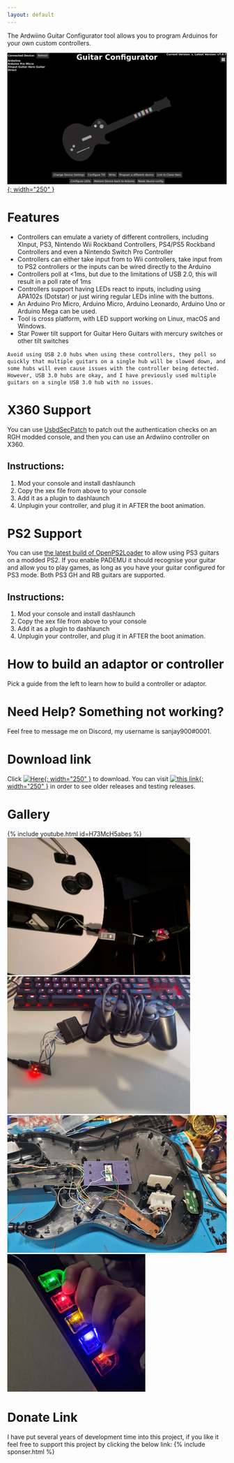 ```yaml
---
layout: default
---
```


The Ardwiino Guitar Configurator tool allows you to program Arduinos for your own custom controllers.

[![alt text](assets/images/main-screen-graphical.png){: width="250" }](assets/images/main-screen-graphical.png)

# Features
* Controllers can emulate a variety of different controllers, including XInput, PS3, Nintendo Wii Rockband Controllers, PS4/PS5 Rockband Controllers and even a Nintendo Switch Pro Controller
* Controllers can either take input from to Wii controllers, take input from to PS2 controllers or the inputs can be wired directly to the Arduino
* Controllers poll at <1ms, but due to the limitations of USB 2.0, this will result in a poll rate of 1ms
* Controllers support having LEDs react to inputs, including using APA102s (Dotstar) or just wiring regular LEDs inline with the buttons.
* An Arduino Pro Micro, Arduino Micro, Arduino Leonardo, Arduino Uno or Arduino Mega can be used.
* Tool is cross platform, with LED support working on Linux, macOS and Windows.
* Star Power tilt support for Guitar Hero Guitars with mercury switches or other tilt switches

```note
Avoid using USB 2.0 hubs when using these controllers, they poll so quickly that multiple guitars on a single hub will be slowed down, and some hubs will even cause issues with the controller being detected. However, USB 3.0 hubs are okay, and I have previously used multiple guitars on a single USB 3.0 hub with no issues.
```

# X360 Support
You can use [UsbdSecPatch](https://github.com/InvoxiPlayGames/UsbdSecPatch/releases) to patch out the authentication checks on an RGH modded console, and then you can use an Ardwiino controller on X360.

## Instructions:
1. Mod your console and install dashlaunch
2. Copy the xex file from above to your console
3. Add it as a plugin to dashlaunch
4. Unplugin your controller, and plug it in AFTER the boot animation.

# PS2 Support
You can use [the latest build of OpenPS2Loader](https://github.com/ps2homebrew/Open-PS2-Loader/releases) to allow using PS3 guitars on a modded PS2. If you enable PADEMU it should recognise your guitar and allow you to play games, as long as you have your guitar configured for PS3 mode. Both PS3 GH and RB guitars are supported.

## Instructions:
1. Mod your console and install dashlaunch
2. Copy the xex file from above to your console
3. Add it as a plugin to dashlaunch
4. Unplugin your controller, and plug it in AFTER the boot animation.

# How to build an adaptor or controller
Pick a guide from the left to learn how to build a controller or adaptor.

# Need Help? Something not working?
Feel free to message me on Discord, my username is sanjay900#0001.

# Download link
Click [![Here](https://github.com/sanjay900/guitar-configurator/releases/latest){: width="250" }](https://github.com/sanjay900/guitar-configurator/releases/latest) to download. You can visit [![this link](https://github.com/sanjay900/guitar-configurator/releases){: width="250" }](https://github.com/sanjay900/guitar-configurator/releases) in order to see older releases and testing releases.

# Gallery
{% include youtube.html id=H73McH5abes %}
<img src="assets/images/adaptor.jpg" height="315">
<img src="assets/images/adaptor-ps2.jpg" height="315">
<img src="assets/images/direct.jpg" height="315">
<img src="assets/images/inline-led.jpg" height="315">

<!-- 
We can do this, but currently it isnt useful as we dont have proper descriptions
# Changelog
{% for release in site.github.releases %}
  * [![{{ release.name }} - {{ release.body }}]({{ release.html_url }}){: width="250" }]({{ release.html_url }})
{% endfor %} -->

# Donate Link
I have put several years of development time into this project, if you like it feel free to support this project by clicking the below link:
{% include sponser.html %}
